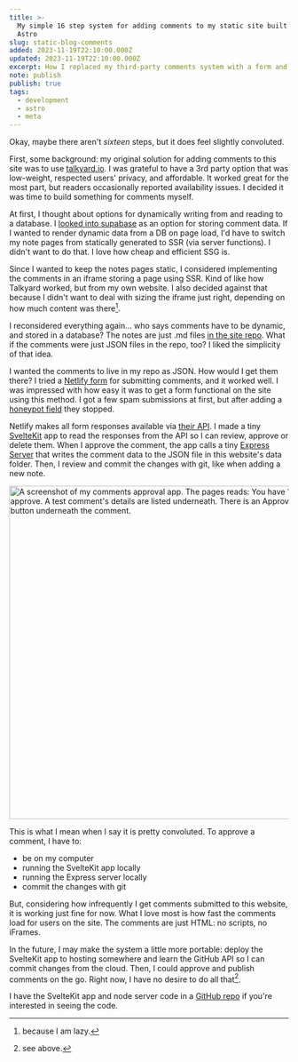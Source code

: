 ```yaml
---
title: >-
  My simple 16 step system for adding comments to my static site built with
  Astro
slug: static-blog-comments
added: 2023-11-19T22:10:00.000Z
updated: 2023-11-19T22:10:00.000Z
excerpt: How I replaced my third-party comments system with a form and some JSON files.
note: publish
publish: true
tags:
  - development
  - astro
  - meta
---
```


Okay, maybe there aren't *sixteen* steps, but it does feel slightly convoluted.

First, some background: my original solution for adding comments to this site was to use [talkyard.io](https://blog-comments.talkyard.io/). I was grateful to have a 3rd party option that was low-weight, respected users' privacy, and affordable. It worked great for the most part, but readers occasionally reported availability issues. I decided it was time to build something for comments myself.

At first, I thought about options for dynamically writing from and reading to a database. I [looked into supabase](/how-supabase-fits-in-to-your-stack/) as an option for storing comment data. If I wanted to render dynamic data from a DB on page load, I'd have to switch my note pages from statically generated to SSR (via server functions). I didn't want to do that. I love how cheap and efficient SSG is. 

Since I wanted to keep the notes pages static, I considered implementing the comments in an iframe storing a page using SSR. Kind of like how Talkyard worked, but from my own website. I also decided against that because I didn't want to deal with sizing the iframe just right, depending on how much content was there[^1].

I reconsidered everything again... who says comments have to be dynamic, and stored in a database? The notes are just .md files [in the site repo](https://github.com/rachsmithcodes/rachsmith.com). What if the comments were just JSON files in the repo, too? I liked the simplicity of that idea. 

I wanted the comments to live in my repo as JSON. How would I get them there? I tried a [Netlify form](https://www.netlify.com/platform/core/forms/) for submitting comments, and it worked well. I was impressed with how easy it was to get a form functional on the site using this method. I got a few spam submissions at first, but after adding a [honeypot field](https://docs.netlify.com/forms/spam-filters/#honeypot-field) they stopped. 

Netlify makes all form responses available via [their API](https://www.netlify.com/blog/2021/12/17/handling-form-submissions-via-the-netlify-api/). I made a tiny [SvelteKit](https://kit.svelte.dev/) app to read the responses from the API so I can review, approve or delete them. When I approve the comment, the app calls a tiny [Express Server](https://expressjs.com/) that writes the comment data to the JSON file in this website's data folder. Then, I review and commit the changes with git, like when adding a new note. 

<img src="/images/comments-dash.jpg" width="600" alt="A screenshot of my comments approval app. The pages reads: You have 1 comment to approve. A test comment's details are listed underneath. There is an Approve and Delete button underneath the comment." />

This is what I mean when I say it is pretty convoluted. To approve a comment, I have to:

- be on my computer
- running the SvelteKit app locally
- running the Express server locally
- commit the changes with git

But, considering how infrequently I get comments submitted to this website, it is working just fine for now. What I love most is how fast the comments load for users on the site. The comments are just HTML: no scripts, no iFrames.

In the future, I may make the system a little more portable: deploy the SvelteKit app to hosting somewhere and learn the GitHub API so I can commit changes from the cloud. Then, I could approve and publish comments on the go. Right now, I have no desire to do all that[^2].

I have the SvelteKit app and node server code in a [GitHub repo](https://github.com/rachsmithcodes/site-tools) if you're interested in seeing the code. 

[^1]: because I am lazy.
[^2]: see above.
